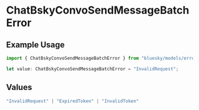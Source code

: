 # ChatBskyConvoSendMessageBatchError

## Example Usage

```typescript
import { ChatBskyConvoSendMessageBatchError } from "bluesky/models/errors";

let value: ChatBskyConvoSendMessageBatchError = "InvalidRequest";
```

## Values

```typescript
"InvalidRequest" | "ExpiredToken" | "InvalidToken"
```